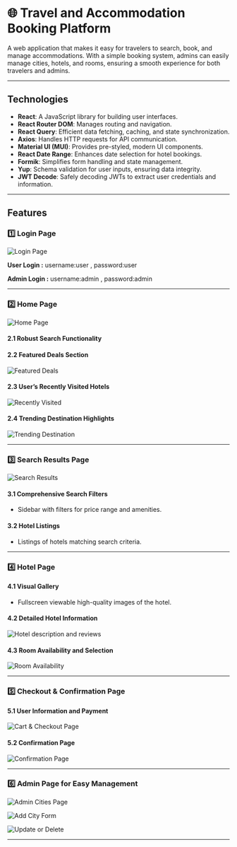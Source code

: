 # 🌐 Travel and Accommodation Booking Platform

A web application that makes it easy for travelers to search, book, and manage accommodations. With a simple booking system, admins can easily manage cities, hotels, and rooms, ensuring a smooth experience for both travelers and admins.

---

## Technologies  
- **React**: A JavaScript library for building user interfaces.
- **React Router DOM**: Manages routing and navigation.  
- **React Query**: Efficient data fetching, caching, and state synchronization.  
- **Axios**: Handles HTTP requests for API communication.  
- **Material UI (MUI)**: Provides pre-styled, modern UI components.  
- **React Date Range**: Enhances date selection for hotel bookings.  
- **Formik**: Simplifies form handling and state management.  
- **Yup**: Schema validation for user inputs, ensuring data integrity.   
- **JWT Decode**: Safely decoding JWTs to extract user credentials and information.

---

## Features  

### 1️⃣ Login Page  

![Login Page](src/assets/login.png)  

**User Login :**
username:user , password:user

**Admin Login :**
username:admin , password:admin

---
### 2️⃣ Home Page  

![Home Page](src/assets/homePage.png)  

#### 2.1 Robust Search Functionality  

#### 2.2 Featured Deals Section  

![Featured Deals](src/assets/deals.png)

#### 2.3 User’s Recently Visited Hotels 

 ![Recently Visited](src/assets/recentlyVisited.png)   

#### 2.4 Trending Destination Highlights 

![Trending Destination](src/assets/trending.png)    

---

### 3️⃣ Search Results Page  

![Search Results](src/assets/SearchReasultPage.png)  

#### 3.1 Comprehensive Search Filters  

- Sidebar with filters for price range and amenities.  

#### 3.2 Hotel Listings 

- Listings of hotels matching search criteria.  

---

### 4️⃣ Hotel Page  

#### 4.1 Visual Gallery  

- Fullscreen viewable high-quality images of the hotel.  

#### 4.2 Detailed Hotel Information  

![Hotel description and reviews](src/assets/description&reviews.png)   

#### 4.3 Room Availability and Selection

![Room Availability](src/assets/Rooms.png)   

---

### 5️⃣ Checkout & Confirmation Page  

#### 5.1 User Information and Payment  

![Cart & Checkout Page](src/assets/Cart&checkout.png)    
  
#### 5.2 Confirmation Page 

![Confirmation Page](src/assets/confirmationDetails.png)    

---

### 6️⃣ Admin Page for Easy Management  

![Admin Cities Page](src/assets/adminCitiesPage.png)  

![Add City Form](src/assets/addForm.png)  

![Update or Delete](src/assets/update&delete.png)  

---
